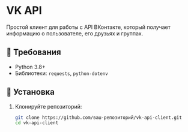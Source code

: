 # VK API 

Простой клиент для работы с API ВКонтакте, который получает информацию о пользователе, его друзьях и группах.

## 📌 Требования

- Python 3.8+
- Библиотеки: `requests`, `python-dotenv`

## 🚀 Установка

1. Клонируйте репозиторий:
   ```bash
   git clone https://github.com/ваш-репозиторий/vk-api-client.git
   cd vk-api-client
